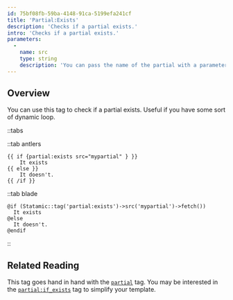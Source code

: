 ```yaml
---
id: 75bf08fb-59ba-4148-91ca-5199efa241cf
title: 'Partial:Exists'
description: 'Checks if a partial exists.'
intro: 'Checks if a partial exists.'
parameters:
  -
    name: src
    type: string
    description: 'You can pass the name of the partial with a parameter instead of tag argument. Example: `src="cards/author_bio"` or `:src="var_name"`.'
---
```

## Overview

You can use this tag to check if a partial exists. Useful if you have some sort of dynamic loop.

::tabs

::tab antlers
```antlers
{{ if {partial:exists src="mypartial" } }}
    It exists
{{ else }}
    It doesn't.
{{ /if }}
```
::tab blade
```blade
@if (Statamic::tag('partial:exists')->src('mypartial')->fetch())
  It exists
@else
  It doesn't.
@endif
```
::

## Related Reading

This tag goes hand in hand with the [`partial`](/tags/partial) tag.
You may be interested in the [`partial:if_exists`](/tags/partial-if-exists) tag to simplify your template.
